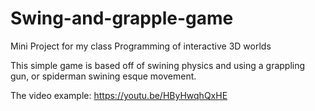 # Swing-and-grapple-game
Mini Project for my class Programming of interactive 3D worlds

This simple game is based off of swining physics and using a grappling gun, or spiderman swining esque movement. 

The video example:
https://youtu.be/HByHwqhQxHE
